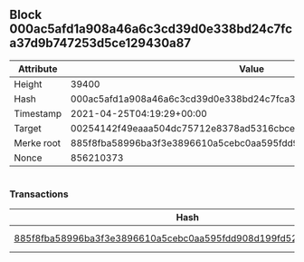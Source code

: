 ## Block 000ac5afd1a908a46a6c3cd39d0e338bd24c7fca37d9b747253d5ce129430a87

Attribute | Value
--- | ---
Height | 39400
Hash | 000ac5afd1a908a46a6c3cd39d0e338bd24c7fca37d9b747253d5ce129430a87
Timestamp | 2021-04-25T04:19:29+00:00
Target | 00254142f49eaaa504dc75712e8378ad5316cbcead634704b3734b6271167cc4
Merke root | 885f8fba58996ba3f3e3896610a5cebc0aa595fdd908d199fd52298fcaaca54b
Nonce | 856210373

```

```

### Transactions

Hash | Amount
--- | ---
[885f8fba58996ba3f3e3896610a5cebc0aa595fdd908d199fd52298fcaaca54b](885f8fba58996ba3f3e3896610a5cebc0aa595fdd908d199fd52298fcaaca54b.md) | 10.00000000 SKEPTI 
